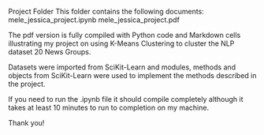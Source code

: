 Project Folder
This folder contains the following documents:
mele_jessica_project.ipynb
mele_jessica_project.pdf

The pdf version is fully compiled with Python code and Markdown cells 
illustrating my project on using K-Means Clustering to cluster 
the NLP dataset 20 News Groups.

Datasets were imported from SciKit-Learn and modules, methods and objects
from SciKit-Learn were used to implement the methods described in the project.

If you need to run the .ipynb file it should compile completely although 
it takes at least 10 minutes to run to completion on my machine.

Thank you!
